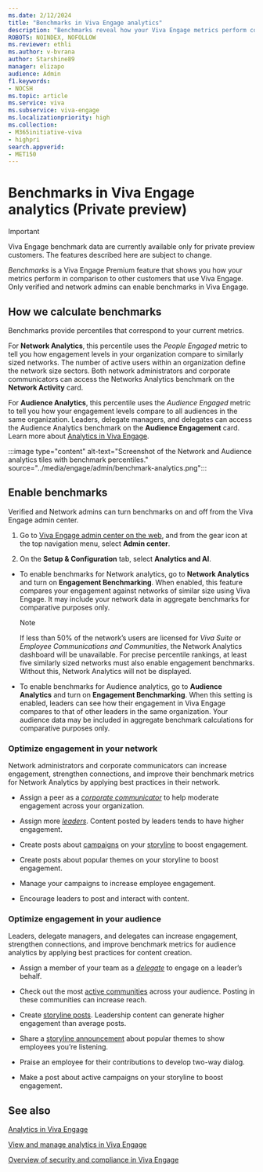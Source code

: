 ```yaml
---
ms.date: 2/12/2024
title: "Benchmarks in Viva Engage analytics"
description: "Benchmarks reveal how your Viva Engage metrics perform compared to those of other organizations."
ROBOTS: NOINDEX, NOFOLLOW 
ms.reviewer: ethli
ms.author: v-bvrana
author: Starshine89
manager: elizapo
audience: Admin
f1.keywords:
- NOCSH
ms.topic: article
ms.service: viva
ms.subservice: viva-engage
ms.localizationpriority: high
ms.collection:  
- M365initiative-viva
- highpri
search.appverid:
- MET150
---
```


# Benchmarks in Viva Engage analytics (Private preview)

>[!IMPORTANT]
>Viva Engage benchmark data are currently available only for private preview customers. The features described here are subject to change.

_Benchmarks_ is a Viva Engage Premium feature that shows you how your metrics perform in comparison to other customers that use Viva Engage. Only verified and network admins can enable benchmarks in Viva Engage.

## How we calculate benchmarks

Benchmarks provide percentiles that correspond to your current metrics.

For **Network Analytics**, this percentile uses the _People Engaged_ metric to tell you how engagement levels in your organization compare to similarly sized networks. The number of active users within an organization define the network size sectors. Both network administrators and corporate communicators can access the Networks Analytics benchmark on the **Network Activity** card.

For **Audience Analytics**, this percentile uses the _Audience Engaged_ metric to tell you how your engagement levels compare to all audiences in the same organization. Leaders, delegate managers, and delegates can access the Audience Analytics benchmark on the **Audience Engagement** card. Learn more about [Analytics in Viva Engage](https://support.microsoft.com/en-us/topic/analytics-in-viva-engage-0d9f6fd5-6b0c-45a2-a0aa-0576ae1f6895).

:::image type="content" alt-text="Screenshot of the Network and Audience analytics tiles with benchmark percentiles." source="../media/engage/admin/benchmark-analytics.png":::


## Enable benchmarks

Verified and Network admins can turn benchmarks on and off from the Viva Engage admin center.

1. Go to [Viva Engage admin center on the web](http://engage.cloud.microsoft/main/admin), and from the gear icon at the top navigation menu, select **Admin center**.

1. On the **Setup & Configuration** tab, select **Analytics and AI**.

-  To enable benchmarks for Network analytics, go to **Network Analytics** and turn on **Engagement Benchmarking**.
  When enabled, this feature compares your engagement against networks of similar size using Viva Engage. It may include your network data in aggregate benchmarks for comparative purposes only. 

    >[!NOTE]
    >If less than 50% of the network’s users are licensed for *Viva Suite* or *Employee Communications and Communities*, the Network Analytics dashboard will be unavailable. For precise percentile rankings, at least five similarly sized networks must also enable engagement benchmarks. Without this, Network Analytics will not be displayed.

- To enable benchmarks for Audience analytics, go to **Audience Analytics** and turn on **Engagement Benchmarking**.
    When this setting is enabled, leaders can see how their engagement in Viva Engage compares to that of other leaders in the same organization. Your audience data may be included in aggregate benchmark calculations for comparative purposes only.

### Optimize engagement in your network

Network administrators and corporate communicators can increase engagement, strengthen connections, and improve their benchmark metrics for Network Analytics by applying best practices in their network.

- Assign a peer as a [_corporate communicator_](/viva/engage/eac-key-admin-roles-permissions) to help moderate engagement across your organization.

- Assign more [_leaders_](/viva/engage/leadership-identification). Content posted by leaders tends to have higher engagement.

- Create posts about [campaigns](https://support.microsoft.com/en-us/topic/campaigns-in-viva-engage-d7b05128-f80b-4c16-b561-3ddce518eb14) on your [storyline](https://support.microsoft.com/en-us/topic/storyline-in-viva-engage-cba3c38e-77c6-4ee6-9d5d-6c20522b1fa0) to boost engagement.

- Create posts about popular themes on your storyline to boost engagement.

- Manage your campaigns to increase employee engagement.

- Encourage leaders to post and interact with content.

### Optimize engagement in your audience

Leaders, delegate managers, and delegates can increase engagement, strengthen connections, and improve benchmark metrics for audience analytics by applying best practices for content creation.

- Assign a member of your team as a [_delegate_](https://support.microsoft.com/en-us/topic/delegation-in-viva-engage-2f0a64a3-c5c0-45cd-b3f1-e1e06732f89f) to engage on a leader’s behalf.

- Check out the most [active communities](https://support.microsoft.com/en-us/office/view-community-insights-in-viva-engage-48bc648e-b567-49d7-b2b5-5fea23777c46) across your audience. Posting in these communities can increase reach.

- Create [storyline posts](https://support.microsoft.com/en-us/topic/storyline-in-viva-engage-cba3c38e-77c6-4ee6-9d5d-6c20522b1fa0). Leadership content can generate higher engagement than average posts.

- Share a [storyline announcement](https://support.microsoft.com/en-us/topic/storyline-announcements-in-viva-engage-8db19630-ecd0-4d1e-b735-437aea62e248) about popular themes to show employees you’re listening.

- Praise an employee for their contributions to develop two-way dialog.

- Make a post about active campaigns on your storyline to boost engagement.


## See also

[Analytics in Viva Engage](https://support.microsoft.com/en-us/topic/analytics-in-viva-engage-0d9f6fd5-6b0c-45a2-a0aa-0576ae1f6895)

[View and manage analytics in Viva Engage](/Viva/engage/analytics)

[Overview of security and compliance in Viva Engage](/viva/engage/manage-security-and-compliance/security-and-compliance)
